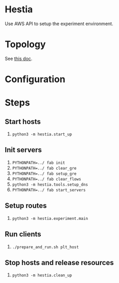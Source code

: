 Hestia
===
Use AWS API to setup the experiment environment.


Topology
===
See [this doc](docs/topology.md).


Configuration
===

Steps
===

## Start hosts
1. `python3 -m hestia.start_up`

## Init servers
1. `PYTHONPATH=../ fab init`
1. `PYTHONPATH=../ fab clear_gre`
1. `PYTHONPATH=../ fab setup_gre`
1. `PYTHONPATH=../ fab clear_flows`
1. `python3 -m hestia.tools.setup_dns`
1. `PYTHONPATH=../ fab start_servers`

## Setup routes
1. `python3 -m hestia.experiment.main`

## Run clients
1. `./prepare_and_run.sh plt_host`

## Stop hosts and release resources
1. `python3 -m hestia.clean_up`
